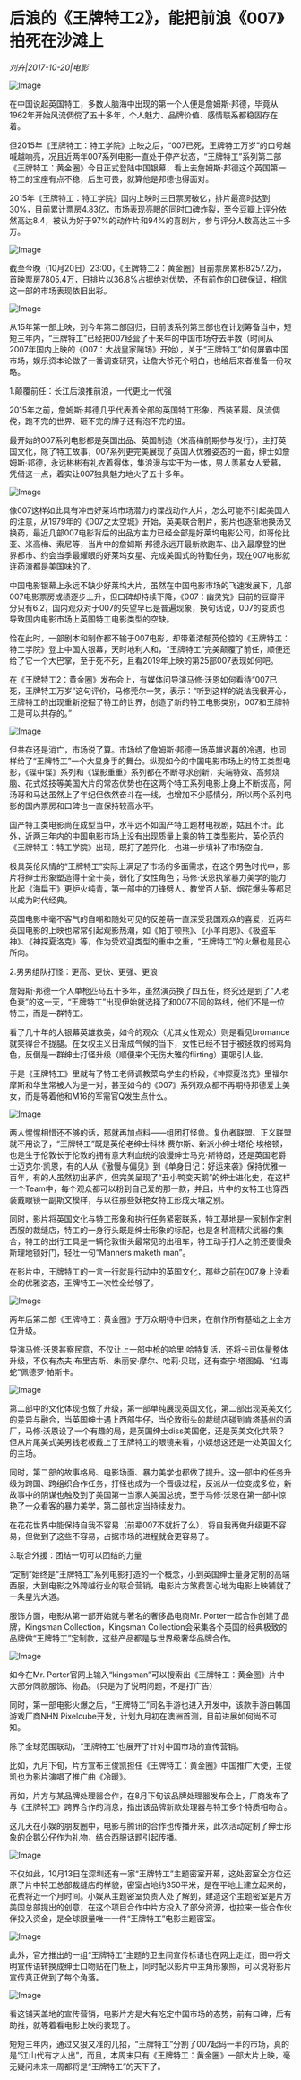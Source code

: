 # 后浪的《王牌特工2》，能把前浪《007》拍死在沙滩上

*刘卉|2017-10-20|电影*

![Image](http://p3.pstatp.com/large/4032000176c15e166d08)

在中国说起英国特工，多数人脑海中出现的第一个人便是詹姆斯·邦德，毕竟从1962年开始风流倜傥了五十多年，个人魅力、品牌价值、感情联系都稳固存在着。

但2015年《王牌特工：特工学院》上映之后，“007已死，王牌特工万岁”的口号越喊越响亮，况且近两年007系列电影一直处于停产状态，“王牌特工”系列第二部《王牌特工：黄金圈》今日正式登陆中国银幕，看上去詹姆斯·邦德这个英国第一特工的宝座有点不稳，后生可畏，就算他是邦德也得面对。

2015年《王牌特工：特工学院》国内上映时三日票房破亿，排片最高时达到30%，目前累计票房4.83亿，市场表现亮眼的同时口碑炸裂，至今豆瓣上评分依然高达8.4，被认为好于97%的动作片和94%的喜剧片，参与评分人数高达三十多万。

![Image](http://p3.pstatp.com/large/4033000166db2b139524)

截至今晚（10月20日）23:00，《王牌特工2：黄金圈》目前票房累积8257.2万，首映票房7805.4万，日排片以36.8%占据绝对优势，还有前作的口碑保证，相信这一部的市场表现依旧出彩。

![Image](http://p1.pstatp.com/large/4033000166daf5c65abf)

从15年第一部上映，到今年第二部回归，目前该系列第三部也在计划筹备当中，短短三年内，“王牌特工”已经把007经营了十来年的中国市场夺去半数（时间从2007年国内上映的《007：大战皇家赌场》开始），关于“王牌特工”如何屏霸中国市场，娱乐资本论做了一番调查研究，让詹大爷死个明白，也给后来者准备一份攻略。

1.颠覆前任：长江后浪推前浪，一代更比一代强

2015年之前，詹姆斯·邦德几乎代表着全部的英国特工形象，西装革履、风流倜傥，跑不完的世界、砸不完的牌子还有泡不完的妞。

最开始的007系列电影都是英国出品、英国制造（米高梅前期参与发行），主打英国文化，除了特工故事，007系列更完美展现了英国人优雅姿态的一面，绅士如詹姆斯·邦德，永远彬彬有礼衣着得体，集浪漫与实干为一体，男人羡慕女人爱慕，凭借这一点，着实让007独具魅力地火了五十多年。

![Image](http://p3.pstatp.com/large/4032000176bfe855f959)

像007这样如此具有冲击好莱坞市场潜力的谍战动作大片，怎么可能不引起美国人的注意，从1979年的《007之太空城》开始，英美联合制片，影片也逐渐地换汤又换药，最近几部007电影背后的出品方主力已经全部是好莱坞电影公司，如哥伦比亚、米高梅、索尼等，当片中的詹姆斯·邦德永远开最新款跑车、出入最摩登的世界都市、约会当季最耀眼的好莱坞女星、完成美国式的特勤任务，现在007电影就连药渣都是美国味的了。

中国电影银幕上永远不缺少好莱坞大片，虽然在中国电影市场的飞速发展下，几部007电影票房成绩逐步上升，但口碑却持续下降，《007：幽灵党》目前的豆瓣评分只有6.2，国内观众对于007的失望早已是普遍现象，换句话说，007的变质也导致国内电影市场上英国特工电影类型的空缺。

恰在此时，一部剧本和制作都不输于007电影，却带着浓郁英伦腔的《王牌特工：特工学院》登上中国大银幕，天时地利人和，“王牌特工”完美颠覆了前任，顺便还给了它一个大巴掌，至于死不死，且看2019年上映的第25部007表现如何吧。

在《王牌特工2：黄金圈》发布会上，有媒体问导演马修·沃恩如何看待“007已死，王牌特工万岁”这句评价，马修莞尔一笑，表示：“听到这样的说法我很开心，王牌特工的出现重新挖掘了特工的世界，创造了新的特工电影类别，007和王牌特工是可以共存的。”

![Image](http://p3.pstatp.com/large/403500014e9086616711)

但共存还是消亡，市场说了算。市场给了詹姆斯·邦德一场英雄迟暮的冷遇，也同样给了“王牌特工”一个大显身手的舞台。纵观如今的中国电影市场上的特工类型电影，《碟中谍》系列和《谍影重重》系列都在不断寻求创新，尖端特效、高频烧脑、花式炫技等美国大片的常态优势也在这两个特工系列电影上身上不断拔高，阿汤哥和马达虽然上了年纪但依然奋斗在一线，也增加不少感情分，所以两个系列电影的国内票房和口碑也一直保持较高水平。

国产特工类电影尚在成型当中，水平远不如国产特工题材电视剧，姑且不计。此外，近两三年内的中国电影市场上没有出现质量上乘的特工类型影片，英伦范的《王牌特工：特工学院》出现，既打了差异化，也进一步填补了市场空白。

极具英伦风情的“王牌特工”实际上满足了市场的多面需求，在这个男色时代中，影片将绅士形象塑造得十全十美，弱化了女性角色；马修·沃恩执掌暴力美学的能力比起《海扁王》更炉火纯青，第一部中的刀锋劈人、教堂百人斩、烟花爆头等都足以成为时代经典。

英国电影中毫不客气的自嘲和随处可见的反差萌一直深受我国观众的喜爱，近两年英国电影的上映也常常引起观影热潮，如《帕丁顿熊》、《小羊肖恩》、《极盗车神》、《神探夏洛克》等，作为受欢迎类型的重中之重，“王牌特工”的火爆也是民心所向。

2.男男组队打怪：更高、更快、更强、更浪

詹姆斯·邦德一个人单枪匹马五十多年，虽然演员换了四五任，终究还是到了“人老色衰”的这一天，“王牌特工”出现伊始就选择了和007不同的路线，他们不是一位特工，而是一群特工。

看了几十年的大银幕英雄救美，如今的观众（尤其女性观众）则是看见bromance就笑得合不拢腿。在女权主义日渐成气候的当下，女性已经不甘于被拯救的弱鸡角色，反倒是一群绅士打怪升级（顺便来个无伤大雅的flirting）更吸引人些。

于是《王牌特工》里就有了特工老师调教菜鸟学生的桥段，《神探夏洛克》里福尔摩斯和华生常被人为是一对，甚至如今的《007》系列观众都不再期待邦德爱上美女，而是等着他和M16的军需官Q发生点什么。

![Image](http://p1.pstatp.com/large/403500014e982ab3f4ad)

两人惺惺相惜还不够的话，那就再加点料——组团打怪兽。复仇者联盟、正义联盟就不用说了，“王牌特工”既是英伦老绅士科林·费尔斯、新派小绅士塔伦·埃格顿，也是生于伦敦长于伦敦的拥有意大利血统的浪漫绅士马克·斯特朗，还是英国老爵士迈克尔·凯恩，有的人从《傲慢与偏见》到《单身日记：好运来袭》保持优雅一百年，有的人虽然初出茅庐，但完美呈现了“丑小鸭变天鹅”的绅士进化史，在这样一个Team中，每个观众都可以粉到自己爱的那一款，并且，片中的女特工也穿西装戴眼镜一副斯文模样，与以往那些妖艳女特工形成天壤之别。

同时，影片将英国文化与特工形象和执行任务紧密联系，特工基地是一家制作定制西服的裁缝店，特工的一身行头既是绅士形象的标配，也是各种高精尖武器的集合，特工的出行工具是一辆伦敦街头最常见的出租车，特工动手打人之前还要慢条斯理地锁好门，轻吐一句“Manners maketh man”。

在影片中，王牌特工的一言一行就是行动中的英国文化，那些之前在007身上没看全的优雅姿态，王牌特工一次性全给够了。

![Image](http://p3.pstatp.com/large/403500014e9716161d19)

两年后第二部《王牌特工：黄金圈》于万众期待中归来，在前作所有基础之上全方位升级。

导演马修·沃恩甚察民意，不仅让上一部中枪的哈里·哈特复活，还将卡司体量整体升级，不仅有杰夫·布里吉斯、朱丽安·摩尔、哈莉·贝瑞，还有查宁·塔图姆、“红毒蛇”佩德罗·帕斯卡。

![Image](http://p9.pstatp.com/large/403400015f716d576afb)

第二部中的文化体现也做了升级，第一部单纯展现英国文化，第二部出现英美文化的差异与融合，当英国绅士遇上西部牛仔，当伦敦街头的裁缝店碰到肯塔基州的酒厂，马修·沃恩设了一个有趣的局，是英国绅士diss美国佬，还是英美文化共荣？但从片尾美式美男钱老板戴上了王牌特工的眼镜来看，小娱想这还是一处英国文化的主场。

同时，第二部的故事格局、电影场面、暴力美学也都做了提升。这一部中的任务升级为跨国、跨组织合作任务，打怪也成为一个晋级过程，反派从一位变成多位，新故事中的阴谋也触及到了美国第一当家人美国总统，至于马修·沃恩在第一部中惊艳了一众看客的暴力美学，第二部也定当持续发力。

在花花世界中能保持自我不容易（前辈007不就折了么），将自我再做升级更不容易，但做到了这些不容易，占据市场的进程就会更容易了。

3.联合外援：团结一切可以团结的力量

“定制”始终是“王牌特工”系列电影打造的一个概念，小到英国绅士量身定制的高端西服，大到电影之外跨越行业的联合营销，电影片方煞费苦心地为电影上映铺就了一条星光大道。

服饰方面，电影从第一部开始就与著名的奢侈品电商Mr. Porter一起合作创建了品牌，Kingsman Collection，Kingsman Collection会采集各个英国的经典极致的品牌做“王牌特工”定制款，这些产品都是与世界级奢华品牌合作。

![Image](http://p3.pstatp.com/large/4032000176c586892d8b)

如今在Mr. Porter官网上输入“kingsman”可以搜索出《王牌特工：黄金圈》片中大部分同款服饰、物品。（只是为了说明问题，不是打广告）

同时，第一部电影火爆之后，“王牌特工”同名手游也进入开发中，该款手游由韩国游戏厂商NHN Pixelcube开发，计划九月初在澳洲首测，目前进展如何尚不可知。

除了全球范围联动，“王牌特工”也展开了针对中国市场的宣传营销。

比如，九月下旬，片方宣布王俊凯担任《王牌特工：黄金圈》中国推广大使，王俊凯也为影片演唱了推广曲《冷暖》。

再如，片方与某品牌处理器合作，在8月下旬该品牌处理器发布会上，厂商发布了与《王牌特工》跨界合作的消息，指出该品牌新款处理器与特工多个特质相吻合。

这几天在小娱的朋友圈中，电影与腾讯的合作也传播开来，此次活动定制了绅士形象的企鹅公仔作为礼物，结合西服话题引起传播。

![Image](http://p9.pstatp.com/large/403000015f19757665b6)

不仅如此，10月13日在深圳还有一家“王牌特工”主题密室开幕，这处密室全方位还原了片中特工总部裁缝店的样貌，密室占地约350平米，是在平地上建立起来的，花费将近一个月时间。小娱从主题密室负责人处了解到，建造这个主题密室是片方美国总部提出的创意，在这个项目合作中片方投入了部分资源，也拉来一些合作伙伴投入资金，是全球限量唯一一件“王牌特工”电影主题密室。

![Image](http://p3.pstatp.com/large/4032000176c68e8df0e4)

此外，官方推出的一组“王牌特工”主题的卫生间宣传标语也在网上走红，图中将文明宣传语转换成绅士口吻贴在门板上，同时配以影片中主角形象照，可以说将影片宣传真正做到了每个角落。

![Image](http://p1.pstatp.com/large/4032000176c759ae2a8c)

看这铺天盖地的宣传营销，电影片方是大有吃定中国市场的态势，前有口碑，后有助推，就等着看电影上映的表现了。

短短三年内，通过又狠又准的几招，“王牌特工”分割了007起码一半的市场，真的是“江山代有才人出”，而且，本周末只有《王牌特工：黄金圈》一部大片上映，毫无疑问未来一周都将是“王牌特工”的天下了。

